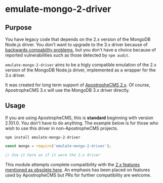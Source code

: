 # emulate-mongo-2-driver

## Purpose

You have legacy code that depends on the 2.x version of the MongoDB Node.js driver. You don't want to upgrade to the 3.x driver because of [backwards compability problems](https://github.com/mongodb/node-mongodb-native/blob/master/CHANGES_3.0.0.md), but you don't have a choice because of reported vulnerabilities such as those detected by `npm audit`.

`emulate-mongo-2-driver` aims to be a higly compatible emulation of the 2.x version of the MongoDB Node.js driver, implemented as a wrapper for the 3.x driver.

It was created for long term support of [ApostropheCMS 2.x](https://apostrophecms.com). Of course, ApostropheCMS 3.x will use the MongoDB 3.x driver directly.

## Usage

If you are using ApostropheCMS, this is **standard** beginning with version 2.101.0. You don't have to do anything. The example below is for those who wish to use this driver in non-ApostropheCMS projects.

```
npm install emulate-mongo-2-driver
```

```javascript
const mongo = require('emulate-mongo-2-driver');

// Use it here as if it were the 2.x driver
```

This module attempts complete compatibility with the [2.x features mentioned as obsolete here](https://github.com/mongodb/node-mongodb-native/blob/master/CHANGES_3.0.0.md). An emphasis has been placed on features used by ApostropheCMS but PRs for further compatibility are welcome.
